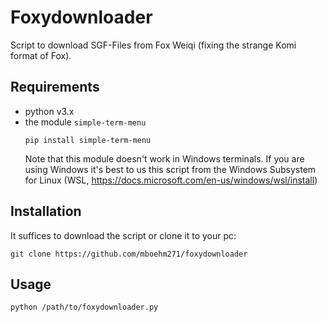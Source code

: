 # Foxydownloader

Script to download SGF-Files from Fox Weiqi (fixing the strange Komi format of Fox).

## Requirements
- python v3.x
- the module `simple-term-menu`
  ``` 
  pip install simple-term-menu 
  ```
  Note that this module doesn't work in Windows terminals. If you are using Windows it's best to us this script from the Windows Subsystem for Linux (WSL, https://docs.microsoft.com/en-us/windows/wsl/install)

## Installation
It suffices to download the script or clone it to your pc:
``` 
git clone https://github.com/mboehm271/foxydownloader 
```

## Usage 
``` 
python /path/to/foxydownloader.py 
```
